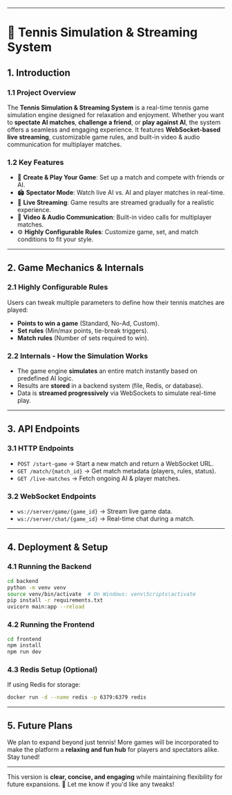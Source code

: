 
---

# **📖 Tennis Simulation & Streaming System**  

## **1. Introduction**  
### **1.1 Project Overview**  
The **Tennis Simulation & Streaming System** is a real-time tennis game simulation engine designed for relaxation and enjoyment. Whether you want to **spectate AI matches**, **challenge a friend**, or **play against AI**, the system offers a seamless and engaging experience. It features **WebSocket-based live streaming**, customizable game rules, and built-in video & audio communication for multiplayer matches.

### **1.2 Key Features**  
- 🎾 **Create & Play Your Game**: Set up a match and compete with friends or AI.  
- 🏟 **Spectator Mode**: Watch live AI vs. AI and player matches in real-time.  
- 🔄 **Live Streaming**: Game results are streamed gradually for a realistic experience.  
- 🎥 **Video & Audio Communication**: Built-in video calls for multiplayer matches.  
- ⚙ **Highly Configurable Rules**: Customize game, set, and match conditions to fit your style.  

---

## **2. Game Mechanics & Internals**  
### **2.1 Highly Configurable Rules**  
Users can tweak multiple parameters to define how their tennis matches are played:  
- **Points to win a game** (Standard, No-Ad, Custom).  
- **Set rules** (Min/max points, tie-break triggers).  
- **Match rules** (Number of sets required to win).  

### **2.2 Internals - How the Simulation Works**  
- The game engine **simulates** an entire match instantly based on predefined AI logic.  
- Results are **stored** in a backend system (file, Redis, or database).  
- Data is **streamed progressively** via WebSockets to simulate real-time play.  

---

## **3. API Endpoints**  
### **3.1 HTTP Endpoints**  
- `POST /start-game` → Start a new match and return a WebSocket URL.  
- `GET /match/{match_id}` → Get match metadata (players, rules, status).  
- `GET /live-matches` → Fetch ongoing AI & player matches.  

### **3.2 WebSocket Endpoints**  
- `ws://server/game/{game_id}` → Stream live game data.  
- `ws://server/chat/{game_id}` → Real-time chat during a match.  

---

## **4. Deployment & Setup**  
### **4.1 Running the Backend**  
```bash
cd backend
python -m venv venv
source venv/bin/activate  # On Windows: venv\Scripts\activate
pip install -r requirements.txt
uvicorn main:app --reload
```

### **4.2 Running the Frontend**  
```bash
cd frontend
npm install
npm run dev
```

### **4.3 Redis Setup (Optional)**  
If using Redis for storage:  
```bash
docker run -d --name redis -p 6379:6379 redis
```

---

## **5. Future Plans**  
We plan to expand beyond just tennis! More games will be incorporated to make the platform a **relaxing and fun hub** for players and spectators alike. Stay tuned!  

---

This version is **clear, concise, and engaging** while maintaining flexibility for future expansions. 🚀 Let me know if you'd like any tweaks!